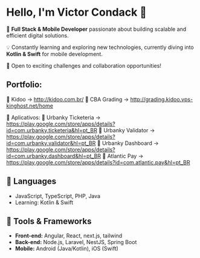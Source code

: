 # Hello, I'm Victor Condack 👋  

🚀 **Full Stack & Mobile Developer** passionate about building scalable and efficient digital solutions.  

💡 Constantly learning and exploring new technologies, currently diving into **Kotlin & Swift** for mobile development.  

🤝 Open to exciting challenges and collaboration opportunities!  

## Portfolio:
🔗 Kidoo → http://kidoo.com.br/
🔗 CBA Grading → http://grading.kidoo.vps-kinghost.net/home

📱 Aplicativos:
🔗 Urbanky Ticketeria → https://play.google.com/store/apps/details?id=com.urbanky.ticketeria&hl=pt_BR
🔗 Urbanky Validator →  https://play.google.com/store/apps/details?id=com.urbanky.validator&hl=pt_BR
🔗 Urbanky Dashboard →  https://play.google.com/store/apps/details?id=com.urbanky.dashboard&hl=pt_BR
🔗 Atlantic Pay → https://play.google.com/store/apps/details?id=com.atlantic.pay&hl=pt_BR

## 🦄 Languages  
- JavaScript, TypeScript, PHP, Java  
- Learning: Kotlin & Swift  

## 💼 Tools & Frameworks  
- **Front-end:** Angular, React, next.js, tailwind  
- **Back-end:** Node.js, Laravel, NestJS, Spring Boot  
- **Mobile:** Android (Java/Kotlin), iOS (Swift)  

